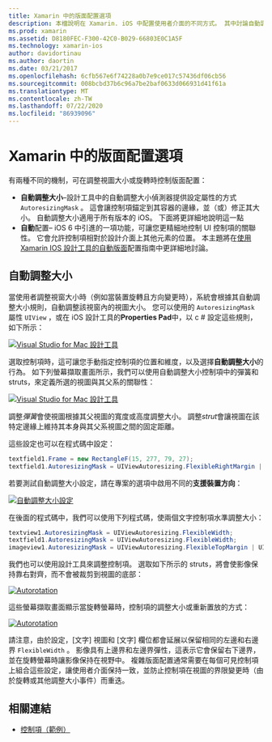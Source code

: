```yaml
---
title: Xamarin 中的版面配置選項
description: 本檔說明在 Xamarin. iOS 中配置使用者介面的不同方式。 其中討論自動調整大小和自動版面配置。
ms.prod: xamarin
ms.assetid: D8180FEC-F300-42C0-B029-66803E0C1A5F
ms.technology: xamarin-ios
author: davidortinau
ms.author: daortin
ms.date: 03/21/2017
ms.openlocfilehash: 6cfb567e6f74228a0b7e9ce017c57436df06cb56
ms.sourcegitcommit: 008bcbd37b6c96a7be2baf0633d066931d41f61a
ms.translationtype: MT
ms.contentlocale: zh-TW
ms.lasthandoff: 07/22/2020
ms.locfileid: "86939096"
---
```

# <a name="layout-options-in-xamarinios"></a>Xamarin 中的版面配置選項

有兩種不同的機制，可在調整視圖大小或旋轉時控制版面配置：

- **自動調整大小**–設計工具中的自動調整大小偵測器提供設定屬性的方式 `AutoresizingMask` 。 這會讓控制項錨定到其容器的邊緣，並（或）修正其大小。 自動調整大小適用于所有版本的 iOS。 下面將更詳細地說明這一點
- **自動**配置– iOS 6 中引進的一項功能，可讓您更精細地控制 UI 控制項的關聯性。 它會允許控制項相對於設計介面上其他元素的位置。 本主題將在[使用 Xamarin IOS 設計工具的自動版面](~/ios/user-interface/designer/designer-auto-layout.md)配置指南中更詳細地討論。

## <a name="autosizing"></a>自動調整大小

當使用者調整視窗大小時（例如當裝置旋轉且方向變更時），系統會根據其自動調整大小規則，自動調整該視窗內的視圖大小。 您可以使用的 `AutoresizingMask` 屬性 `UIView` ，或在 iOS 設計工具的**Properties Pad**中，以 c # 設定這些規則，如下所示：

 [![Visual Studio for Mac 設計工具](layout-options-images/image41.png)](layout-options-images/image41.png#lightbox)

選取控制項時，這可讓您手動指定控制項的位置和維度，以及選擇**自動調整大小**的行為。 如下列螢幕擷取畫面所示，我們可以使用自動調整大小控制項中的彈簧和 struts，來定義所選的視圖與其父系的關聯性：

 [![Visual Studio for Mac 設計工具](layout-options-images/image42.png)](layout-options-images/image42.png#lightbox)

調整*彈簧*會使視圖根據其父視圖的寬度或高度調整大小。 調整*strut*會讓視圖在該特定邊緣上維持其本身與其父系視圖之間的固定距離。

這些設定也可以在程式碼中設定：

```csharp
textfield1.Frame = new RectangleF(15, 277, 79, 27);
textfield1.AutoresizingMask = UIViewAutoresizing.FlexibleRightMargin | UIViewAutoresizing.FlexibleBottomMargin;
```

若要測試自動調整大小設定，請在專案的選項中啟用不同的**支援裝置方向**：

 [![自動調整大小設定](layout-options-images/image43a.png)](layout-options-images/image43a.png#lightbox)

在後面的程式碼中，我們可以使用下列程式碼，使兩個文字控制項水準調整大小：

```csharp
textview1.AutoresizingMask = UIViewAutoresizing.FlexibleWidth;
textfield1.AutoresizingMask = UIViewAutoresizing.FlexibleWidth;
imageview1.AutoresizingMask = UIViewAutoresizing.FlexibleTopMargin | UIViewAutoresizing.FlexibleLeftMargin;
```

我們也可以使用設計工具來調整控制項。 選取如下所示的 struts，將會使影像保持靠右對齊，而不會被裁剪到視圖的底部：

 [![Autorotation](layout-options-images/autoresize.png)](layout-options-images/autoresize.png#lightbox)

這些螢幕擷取畫面顯示當旋轉螢幕時，控制項的調整大小或重新置放的方式：

 [![Autorotation](layout-options-images/image44a.png)](layout-options-images/image44a.png#lightbox)

請注意，由於設定，[文字] 視圖和 [文字] 欄位都會延展以保留相同的左邊和右邊界 `FlexibleWidth` 。 影像具有上邊界和左邊界彈性，這表示它會保留右下邊界，並在旋轉螢幕時讓影像保持在視野中。 複雜版面配置通常需要在每個可見控制項上組合這些設定，讓使用者介面保持一致，並防止控制項在視圖的界限變更時（由於旋轉或其他調整大小事件）而重迭。

## <a name="related-links"></a>相關連結

- [控制項（範例）](https://docs.microsoft.com/samples/xamarin/ios-samples/controls)

